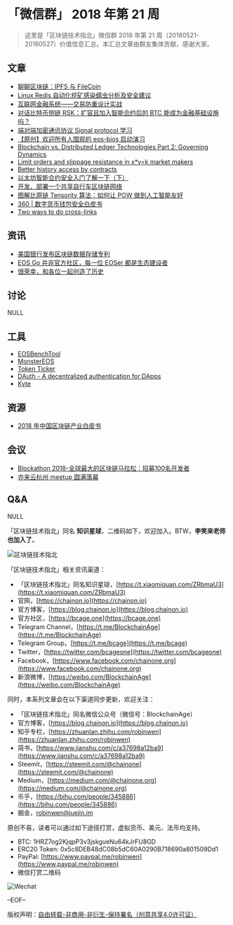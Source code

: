 # 「微信群」 2018 年第 21 周

> 这里是「区块链技术指北」微信群 2018 年第 21 周（20180521-20180527）价值信息汇总。本汇总文章由群友集体贡献，感谢大家。

## 文章

* [聊聊区块链：IPFS 与 FileCoin](https://bcage.one/d/461-ipfs-filecoin)
* [Linux Redis 自动化挖矿感染蠕虫分析及安全建议](https://bcage.one/d/463-linux-redis)
* [互联网金融系统——交易防重设计实战](https://bcage.one/d/468-internet)
* [对话比特币侧链 RSK：扩容且加入智能合约后的 BTC 能成为金融基础设施吗？](https://36kr.com/p/5135062.html)
* [端对端加密通讯协议 Signal protocol 学习](https://www.jianshu.com/p/e1f6f01c65f8)
* [【原创】欢迎所有人围观的 eos-bios 启动演习](https://bcage.one/d/467-eos-bios)
* [Blockchain vs. Distributed Ledger Technologies Part 2: Governing Dynamics](https://bcage.one/d/469-blockchain-vs-distributed-ledger-technologies-part-2-governing-dynamics)
* [Limit orders and slippage resistance in x*y=k market makers](https://bcage.one/d/471-limit-orders-and-slippage-resistance-in-x-y-k-market-makers)
* [Better history access by contracts](https://bcage.one/d/472-better-history-access-by-contracts)
* [以太坊智能合约安全入门了解一下（下）](https://bcage.one/d/473-ethereum)
* [开发、部署一个共享自行车区块链网络](https://bcage.one/d/474-hyperledger-fabric)
* [图解比原链 Tensority 算法：如何让 POW 做到人工智能友好](https://mp.weixin.qq.com/s/YFCqoR3JAhYKJa7zd4hW2w)
* [360 | 数字货币钱包安全白皮书](https://www.anquanke.com/post/id/146233)
* [Two ways to do cross-links](https://bcage.one/d/475-two-ways-to-do-cross-links)

## 资讯

* [美国银行发布区块链数据存储专利](https://bcage.one/d/464-boa)
* [EOS Go 并非官方社区，每一位 EOSer 都是生态建设者](https://eos.live/detail/879)
* [很荣幸，和各位一起创造了历史](https://eos.live/detail/1431)

## 讨论

NULL

## 工具

* [EOSBenchTool](https://bcage.one/d/459-eosbenchtool)
* [MonsterEOS](https://bcage.one/d/460-monstereos)
* [Token Ticker](https://bcage.one/d/465-token-ticker)
* [DAuth - A decentralized authentication for DApps](https://bcage.one/d/462-dauth-a-decentralized-authentication-for-dapps)
* [Kyte](https://bcage.one/d/476-kyte)

## 资源

* [2018 年中国区块链产业白皮书](https://yadi.sk/i/SOeYyt-o3WabhY)

## 会议

* [Blockathon 2018-全球最大的区块链马拉松：招募100名开发者](http://www.huodongxing.com/event/8437298651700)
* [亦来云杭州 meetup 圆满落幕](https://mp.weixin.qq.com/s/hkXJIjtmApDLVZE_cfpcrw)

## Q&A

NULL

「区块链技术指北」同名 **知识星球**，二维码如下，欢迎加入。BTW，**李笑来老师也加入了**。

![区块链技术指北](https://i.imgur.com/RBmpxTL.png)

「区块链技术指北」相关资讯渠道：

* 「区块链技术指北」同名知识星球，[https://t.xiaomiquan.com/ZRbmaU3](https://t.xiaomiquan.com/ZRbmaU3)
* 官网，[https://chainon.io](https://chainon.io)
* 官方博客，[https://blog.chainon.io](https://blog.chainon.io)
* 官方社区，[https://bcage.one](https://bcage.one)
* Telegram Channel，[https://t.me/BlockchainAge](https://t.me/BlockchainAge)
* Telegram Group，[https://t.me/bcage](https://t.me/bcage)
* Twitter，[https://twitter.com/bcageone](https://twitter.com/bcageone)
* Facebook，[https://www.facebook.com/chainone.org](https://www.facebook.com/chainone.org)
* 新浪微博，[https://weibo.com/BlockchainAge](https://weibo.com/BlockchainAge)

同时，本系列文章会在以下渠道同步更新，欢迎关注：

* 「区块链技术指北」同名微信公众号（微信号：BlockchainAge）
* 官方博客，[https://blog.chainon.io](https://blog.chainon.io)
* 知乎专栏，[https://zhuanlan.zhihu.com/robinwen](https://zhuanlan.zhihu.com/robinwen)
* 简书，[https://www.jianshu.com/c/a37698a12ba9](https://www.jianshu.com/c/a37698a12ba9)
* Steemit，[https://steemit.com/@chainone](https://steemit.com/@chainone)
* Medium，[https://medium.com/@chainone.org](https://medium.com/@chainone.org)
* 币乎，[https://bihu.com/people/345886](https://bihu.com/people/345886)
* 掘金，[robinwen@juejin.im](https://juejin.im/user/5673ccae60b2260ee435f89a/posts)

原创不易，读者可以通过如下途径打赏，虚拟货币、美元、法币均支持。

* BTC: 1HRZ7og2KjqpP3v3jskgueNu64kJrFU8GD
* ERC20 Token: 0x5c8DEB48dC08b5dC60A0290B718690a801509Dd1
* PayPal: [https://www.paypal.me/robinwen](https://www.paypal.me/robinwen)
* 微信打赏二维码

![Wechat](https://i.imgur.com/hKyy9lI.jpg)

–EOF–

版权声明：[自由转载-非商用-非衍生-保持署名（创意共享4.0许可证）](http://creativecommons.org/licenses/by-nc-nd/4.0/deed.zh)
